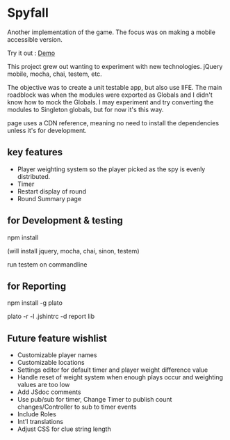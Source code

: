 Spyfall
=======

Another implementation of the game. The focus was on making a mobile accessible version.

Try it out : [Demo](https://qty.pot.mybluehost.me/sites/spyfall/)

This project grew out wanting to experiment with new technologies. 
jQuery mobile, mocha, chai, testem, etc.

The objective was to create a unit testable app, but also use IIFE.
The main roadblock was when the modules were exported as Globals and I didn't know how to mock the Globals.
I may experiment and try converting the modules to Singleton globals, but for now it's this way.

page uses a CDN reference, meaning no need to install the dependencies unless it's for development.

key features
-------------
-   Player weighting system so the player picked as the spy is evenly distributed.
-   Timer
-   Restart display of round
-   Round Summary page

for Development & testing
-----------
npm install 

(will install jquery, mocha, chai, sinon, testem)

run testem on commandline

for Reporting
-----------
npm install -g plato

plato -r -l .jshintrc -d report lib

Future feature wishlist
---------
-   Customizable player names
-   Customizable locations
-   Settings editor for default timer and player weight difference value
-   Handle reset of weight system when enough plays occur and weighting values are too low
-   Add JSdoc comments
-   Use pub/sub for timer, Change Timer to publish count changes/Controller to sub to timer events
-   Include Roles
-   Int'l translations
-   Adjust CSS for clue string length

